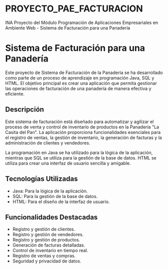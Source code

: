 # PROYECTO_PAE_FACTURACION
INA Proyecto del Módulo Programación de Aplicaciones Empresariales en Ambiente Web - Sistema de Facturación para una Panadería

# Sistema de Facturación para una Panadería 

Este proyecto de Sistema de Facturación de la Panadería se ha desarrollado como parte de un proceso de aprendizaje en programación Java, SQL y HTML. El objetivo principal es crear una aplicación que permita gestionar las operaciones de facturación de una panadería de manera efectiva y eficiente.

## Descripción

Este sistema de facturación está diseñado para automatizar y agilizar el proceso de venta y control de inventario de productos en la Panadería "La Casita del Pan". La aplicación proporciona funcionalidades esenciales para el registro de ventas, la gestión de inventario, la generación de facturas y la administración de clientes y vendedores.

La programación en Java se ha utilizado para la lógica de la aplicación, mientras que SQL se utiliza para la gestión de la base de datos. HTML se utiliza para crear una interfaz de usuario sencilla y amigable.

## Tecnologías Utilizadas

- Java: Para la lógica de la aplicación.
- SQL: Para la gestión de la base de datos.
- HTML: Para el diseño de la interfaz de usuario.

## Funcionalidades Destacadas

- Registro y gestión de clientes.
- Registro y gestión de vendedores.
- Registro y gestión de productos.
- Generación de facturas detalladas.
- Control de inventario en tiempo real.
- Registro de ventas y compras.
- Seguridad y privacidad de datos.
